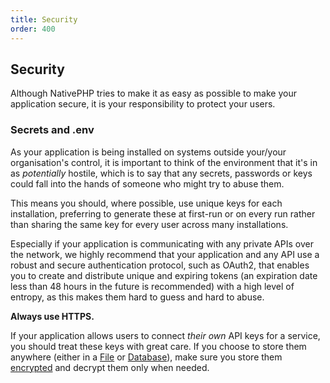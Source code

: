 ```yaml
---
title: Security
order: 400
---
```


## Security

Although NativePHP tries to make it as easy as possible to make your application secure, it is your responsibility to
protect your users.

### Secrets and .env

As your application is being installed on systems outside your/your organisation's control, it is important to think
of the environment that it's in as _potentially_ hostile, which is to say that any secrets, passwords or keys
could fall into the hands of someone who might try to abuse them.

This means you should, where possible, use unique keys for each installation, preferring to generate these at first-run
or on every run rather than sharing the same key for every user across many installations.

Especially if your application is communicating with any private APIs over the network, we highly recommend that your
application and any API use a robust and secure authentication protocol, such as OAuth2, that enables you to create and
distribute unique and expiring tokens (an expiration date less than 48 hours in the future is recommended) with a high
level of entropy, as this makes them hard to guess and hard to abuse.

**Always use HTTPS.**

If your application allows users to connect _their own_ API keys for a service, you should treat these keys with great
care. If you choose to store them anywhere (either in a [File](files) or
[Database](databases)), make sure you store them
[encrypted](../the-basics/system#encryption-decryption) and decrypt them only when needed.
